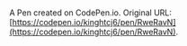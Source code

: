 # 

A Pen created on CodePen.io. Original URL: [https://codepen.io/kinghtcj6/pen/RweRavN](https://codepen.io/kinghtcj6/pen/RweRavN).

